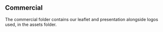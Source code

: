 ## Commercial 

The commercial folder contains our leaflet and presentation alongside logos used, in the assets folder. 
